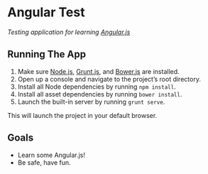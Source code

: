 # Angular Test

_Testing application for learning [Angular.js](https://angularjs.org)_

## Running The App

1. Make sure [Node.js](http://nodejs.org), [Grunt.js](http://gruntjs.com/getting-started), and [Bower.js](http://bower.io/#installing-bower) are installed.
2. Open up a console and navigate to the project’s root directory.
3. Install all Node dependencies by running `npm install`.
4. Install all asset dependencies by running `bower install`.
5. Launch the built-in server by running `grunt serve`.

This will launch the project in your default browser.

## Goals

* Learn some Angular.js!
* Be safe, have fun.